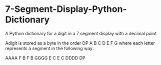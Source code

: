 # 7-Segment-Display-Python-Dictionary
A Python dictionary for a digit in a 7 segment display with a decimal point

Adigit is stored as a byte in the order DP A B C D E F G where each letter represents a segment in the following way:

 AAAA
F    B 
F    B
 GGGG
E    C
E    C
 DDDD   DP  
      
